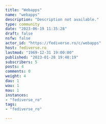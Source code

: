 ```yaml
---
title: "Webapps" 
name: "webapps"
description: "Description not available."
type: community
date: "2023-06-19 11:35:28"
draft: false
nsfw: false
actor_id: "https://fediverse.ro/c/webapps"
host: fediverse.ro
lastmod: "1969-12-31 19:00:00"
published: "2023-01-28 19:48:19"
subscribers: 5
posts: 4
comments: 0
weight: 4
dau: 1
wau: 1
mau: 1
instances:
- "fediverse_ro"
tags: 
- "fediverse_ro"

---
```

